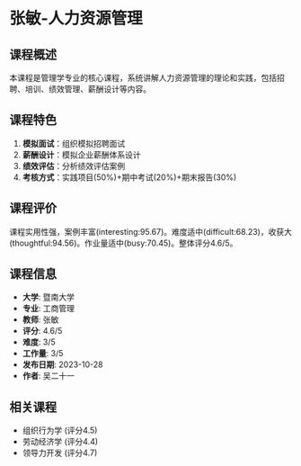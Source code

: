 # 张敏-人力资源管理

## 课程概述
本课程是管理学专业的核心课程，系统讲解人力资源管理的理论和实践，包括招聘、培训、绩效管理、薪酬设计等内容。

## 课程特色
1. **模拟面试**：组织模拟招聘面试
2. **薪酬设计**：模拟企业薪酬体系设计
3. **绩效评估**：分析绩效评估案例
4. **考核方式**：实践项目(50%)+期中考试(20%)+期末报告(30%)

## 课程评价
课程实用性强，案例丰富(interesting:95.67)。难度适中(difficult:68.23)，收获大(thoughtful:94.56)。作业量适中(busy:70.45)。整体评分4.6/5。

## 课程信息
- **大学**: 暨南大学
- **专业**: 工商管理
- **教师**: 张敏
- **评分**: 4.6/5
- **难度**: 3/5
- **工作量**: 3/5
- **发布日期**: 2023-10-28
- **作者**: 吴二十一

## 相关课程
- 组织行为学 (评分4.5)
- 劳动经济学 (评分4.4)
- 领导力开发 (评分4.7)